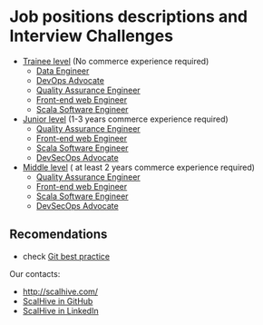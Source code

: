 # Job positions descriptions and  Interview Challenges
- [Trainee level](Trainee_level_positions) (No commerce experience required)
    - [Data Engineer](Trainee_level_positions/Data_Engineer)
    - [DevOps Advocate](Trainee_level_positions/DevOps_Advocate)
    - [Quality Assurance Engineer](Trainee_level_positions/Quality_Assurance_Engineer)
    - [Front-end web Engineer](Trainee_level_positions/Front-end_web_Engineer)
    - [Scala Software Engineer](Trainee_level_positions/Scala_Software_Engineer)
- [Junior level](Junior_level_positions) (1-3 years commerce experience required)
    - [Quality Assurance Engineer](Junior_level_positions/Quality_Assurance_Engineer)
    - [Front-end web Engineer](Junior_level_positions/Front-end_web_Engineer)
    - [Scala Software Engineer](Junior_level_positions/Scala_Software_Engineer)
    - [DevSecOps Advocate](Junior_level_positions/DevSecOps_Advocate)
- [Middle level](Middle_level_positions) ( at least 2 years commerce experience required)
    - [Quality Assurance Engineer](Middle_level_positions/Quality_Assurance_Engineer)
    - [Front-end web Engineer](Middle_level_positions/Front-end_web_Engineer)
    - [Scala Software Engineer](Middle_level_positions/Scala_Software_Engineer)
    - [DevSecOps Advocate](Middle_level_positions/DevSecOps_Advocate)

## Recomendations
 - check [Git best practice](https://github.com/awesome-it-ternopil/best-practices/wiki/Git-best-practice)
 
 Our contacts:
 - http://scalhive.com/
 - [ScalHive in GitHub](https://github.com/ScalHive)
 - [ScalHive in LinkedIn](https://www.linkedin.com/company/scalhive/)
